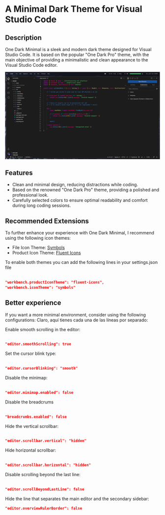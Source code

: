
# A Minimal Dark Theme for Visual Studio Code

## Description

One Dark Minimal is a sleek and modern dark theme designed for Visual Studio Code. It is based on the popular "One Dark Pro" theme, with the main objective of providing a minimalistic and clean appearance to the Visual Studio Code editor.

![One Dark Minimal Preview](https://raw.githubusercontent.com/MrRevillod/OneDarkMinimal/main/img/preview.png)

## Features

- Clean and minimal design, reducing distractions while coding.
- Based on the renowned "One Dark Pro" theme, providing a polished and professional look.
- Carefully selected colors to ensure optimal readability and comfort during long coding sessions.


## Recommended Extensions

To further enhance your experience with One Dark Minimal, I recommend using the following icon themes:

- File Icon Theme: [Symbols](https://github.com/miguelsolorio/vscode-symbols)
- Product Icon Theme: [Fluent Icons](https://github.com/miguelsolorio/vscode-fluent-icons)

To enable both themes you can add the following lines in your settings.json file

``` json

"workbench.productIconTheme": "fluent-icons",
"workbench.iconTheme": "symbols"

```

## Better experience

If you want a more minimal environment, consider using the following configurations:
Claro, aquí tienes cada una de las líneas por separado:

Enable smooth scrolling in the editor:

``` json

"editor.smoothScrolling": true

```

Set the cursor blink type:

``` json

"editor.cursorBlinking": "smooth"

```

Disable the minimap:

``` json

"editor.minimap.enabled": false

```

Disable the breadcrums

``` json

"breadcrumbs.enabled": false

```

Hide the vertical scrollbar:

``` json

"editor.scrollbar.vertical": "hidden"
```

Hide horizontal scrollbar:

``` json

"editor.scrollbar.horizontal": "hidden"

```
Disable scrolling beyond the last line:

```json

"editor.scrollBeyondLastLine": false

```

Hide the line that separates the main editor and the secondary sidebar:

``` json
"editor.overviewRulerBorder": false

```

